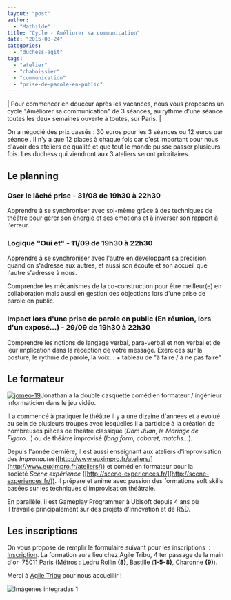```yaml
---
layout: "post"
author: 
  - "Mathilde"
title: "Cycle - Améliorer sa communication"
date: "2015-08-24"
categories: 
  - "duchess-agit"
tags: 
  - "atelier"
  - "chaboissier"
  - "communication"
  - "prise-de-parole-en-public"
---
```


| Pour commencer en douceur après les vacances, nous vous proposons un cycle "Améliorer sa communication" de 3 séances, au rythme d'une séance toutes les deux semaines ouverte à toutes, sur Paris. |

On a négocié des prix cassés : 30 euros pour les 3 séances ou 12 euros par séance . Il n'y a que 12 places à chaque fois car c'est important pour nous d'avoir des ateliers de qualité et que tout le monde puisse passer plusieurs fois. Les duchess qui viendront aux 3 ateliers seront prioritaires.

## Le planning

### Oser le lâché prise - 31/08 de 19h30 à 22h30

Apprendre à se synchroniser avec soi-même grâce à des techniques de théâtre pour gérer son énergie et ses émotions et à inverser son rapport à l'erreur.

### Logique "Oui et" - 11/09 de 19h30 à 22h30

Apprendre à se synchroniser avec l'autre en développant sa précision quand on s'adresse aux autres, et aussi son écoute et son accueil que l'autre s'adresse à nous.

Comprendre les mécanismes de la co-construction pour être meilleur(e) en collaboration mais aussi en gestion des objections lors d'une prise de parole en public.

### Impact lors d'une prise de parole en public (En réunion, lors d'un exposé...) - 29/09 de 19h30 à 22h30

Comprendre les notions de langage verbal, para-verbal et non verbal et de leur implication dans la réception de votre message. Exercices sur la posture, le rythme de parole, la voix... + tableau de "à faire / à ne pas faire"

## Le formateur

[![jomeo-19](/assets/2015/08/2015-08-24-cycle-ameliorer-communication/jomeo-19-300x200.jpg)](/assets/2015/08/2015-08-24-cycle-ameliorer-communication/jomeo-19.jpg)Jonathan a la double casquette comédien formateur / ingénieur informaticien dans le jeu vidéo.

Il a commencé à pratiquer le théâtre il y a une dizaine d'années et a évolué au sein de plusieurs troupes avec lesquelles il a participé à la création de nombreuses pièces de théâtre classique (_Dom Juan_, _le Mariage de Figaro_...) ou de théâtre improvisé (_long form, cabaret, matchs..._).

Depuis l'année dernière, il est aussi enseignant aux ateliers d'improvisation des _Impronautes_([http://www.euximpro.fr/ateliers/](http://www.euximpro.fr/ateliers/)) et comédien formateur pour la société _Scène expérience_ ([http://scene-experiences.fr/](http://scene-experiences.fr/)). Il prépare et anime avec passion des formations soft skills basées sur les techniques d'improvisation théâtrale.

En parallèle, il est Gameplay Programmer à Ubisoft depuis 4 ans où il travaille principalement sur des projets d'innovation et de R&D.

## Les inscriptions

On vous propose de remplir le formulaire suivant pour les inscriptions  : [Inscription](https://docs.google.com/forms/d/1B-r5TRwmO76tzVCuxHlJTDEyMsaHbI1rnDZPX5JWpsQ/viewform?usp=send_form). La formation aura lieu chez Agile Tribu, 4 ter passage de la main d'or  75011 Paris (Métros : Ledru Rollin **(8)**, Bastille (**1-5-8)**, Charonne **(9)**).

Merci à [Agile Tribu](http://www.agiletribu.com/) pour nous accueillir !

![Imágenes integradas 1](https://mail.google.com/mail/u/0/?ui=2&ik=f68a7229ff&view=fimg&th=14e77547d7e04456&attid=0.1&disp=emb&realattid=ii_14e7329514bca89b&attbid=ANGjdJ8QOetAFsommIrpLnFzAe0gi6BG-_sCq5BecKvJmpN_vnzS2p33qJ73wO14NMZV2CAdMGuTpaBOh-18C4g3uxxNrK8qdwYH7rcPIycpdBc2IfDV-l1uRtwX_iY&sz=w280-h116&ats=1440424781583&rm=14e77547d7e04456&zw&atsh=1)

